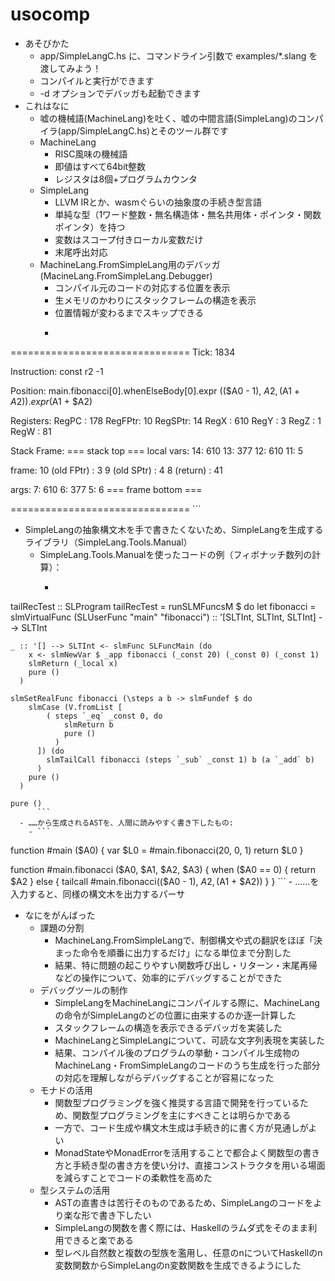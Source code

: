 # usocomp

- あそびかた
  - app/SimpleLangC.hs に、コマンドライン引数で examples/*.slang を渡してみよう！
  - コンパイルと実行ができます
  - -d オプションでデバッガも起動できます
- これはなに
  - 嘘の機械語(MachineLang)を吐く、嘘の中間言語(SimpleLang)のコンパイラ(app/SimpleLangC.hs)とそのツール群です
  - MachineLang
    - RISC風味の機械語
    - 即値はすべて64bit整数
    - レジスタは8個+プログラムカウンタ
  - SimpleLang
    - LLVM IRとか、wasmぐらいの抽象度の手続き型言語
    - 単純な型（1ワード整数・無名構造体・無名共用体・ポインタ・関数ポインタ）を持つ
    - 変数はスコープ付きローカル変数だけ
    - 末尾呼出対応
  - MachineLang.FromSimpleLang用のデバッガ(MacineLang.FromSimpleLang.Debugger)
    - コンパイル元のコードの対応する位置を表示
    - 生メモリのかわりにスタックフレームの構造を表示
    - 位置情報が変わるまでスキップできる
    - ```
===============================
Tick: 1834

Instruction:
const r2 -1

Position:
main.fibonacci[0].whenElseBody[0].expr (($A0 - 1), $A2, ($A1 + $A2)).expr ($A1 + $A2)

Registers:
  RegPC  : 178
  RegFPtr: 10
  RegSPtr: 14
  RegX   : 610
  RegY   : 3
  RegZ   : 1
  RegW   : 81

Stack Frame:
  === stack top ===
  local vars:
    14: 610
    13: 377
    12: 610
    11: 5

  frame:
    10 (old FPtr) : 3
    9 (old SPtr) : 4
    8 (return)   : 41

  args:
    7: 610
    6: 377
    5: 6
  === frame bottom ===

===============================
      ```
  - SimpleLangの抽象構文木を手で書きたくないため、SimpleLangを生成するライブラリ（SimpleLang.Tools.Manual）
    - SimpleLang.Tools.Manualを使ったコードの例（フィボナッチ数列の計算）：
      - ```hs
tailRecTest :: SLProgram
tailRecTest =
  runSLMFuncsM $ do
    let fibonacci = slmVirtualFunc (SLUserFunc "main" "fibonacci") :: '[SLTInt, SLTInt, SLTInt] --> SLTInt

    _ :: '[] --> SLTInt <- slmFunc SLFuncMain (do
        x <- slmNewVar $ _app fibonacci (_const 20) (_const 0) (_const 1)
        slmReturn (_local x)
        pure ()
      )
    
    slmSetRealFunc fibonacci (\steps a b -> slmFundef $ do
        slmCase (V.fromList [
            ( steps `_eq` _const 0, do
                slmReturn b
                pure ()
              )
          ]) (do
            slmTailCall fibonacci (steps `_sub` _const 1) b (a `_add` b)
          )
        pure ()
      )

    pure ()
          ```
      - ……から生成されるASTを、人間に読みやすく書き下したもの:
        - ```
function #main ($A0)
{
  var $L0 = #main.fibonacci(20, 0, 1)
  return $L0
}

function #main.fibonacci ($A0, $A1, $A2, $A3)
{
  when ($A0 == 0)
  {
    return $A2
  }
  else
  {
    tailcall #main.fibonacci(($A0 - 1), $A2, ($A1 + $A2))
  }
}
          ```
      - ……を入力すると、同様の構文木を出力するパーサ

- なにをがんばった
  - 課題の分割
    - MachineLang.FromSimpleLangで、制御構文や式の翻訳をほぼ「決まった命令を順番に出力するだけ」になる単位まで分割した
    - 結果、特に問題の起こりやすい関数呼び出し・リターン・末尾再帰などの操作について、効率的にデバッグすることができた
  - デバッグツールの制作
    - SimpleLangをMachineLangにコンパイルする際に、MachineLangの命令がSimpleLangのどの位置に由来するのか逐一計算した
    - スタックフレームの構造を表示できるデバッガを実装した
    - MachineLangとSimpleLangについて、可読な文字列表現を実装した
    - 結果、コンパイル後のプログラムの挙動・コンパイル生成物のMachineLang・FromSimpleLangのコードのうち生成を行った部分の対応を理解しながらデバッグすることが容易になった
  - モナドの活用
    - 関数型プログラミングを強く推奨する言語で開発を行っているため、関数型プログラミングを主にすべきことは明らかである
    - 一方で、コード生成や構文木生成は手続き的に書く方が見通しがよい
    - MonadStateやMonadErrorを活用することで都合よく関数型の書き方と手続き型の書き方を使い分け、直接コンストラクタを用いる場面を減らすことでコードの柔軟性を高めた
  - 型システムの活用
    - ASTの直書きは苦行そのものであるため、SimpleLangのコードをより楽な形で書き下したい
    - SimpleLangの関数を書く際には、Haskellのラムダ式をそのまま利用できると楽である
    - 型レベル自然数と複数の型族を濫用し、任意のnについてHaskellのn変数関数からSimpleLangのn変数関数を生成できるようにした